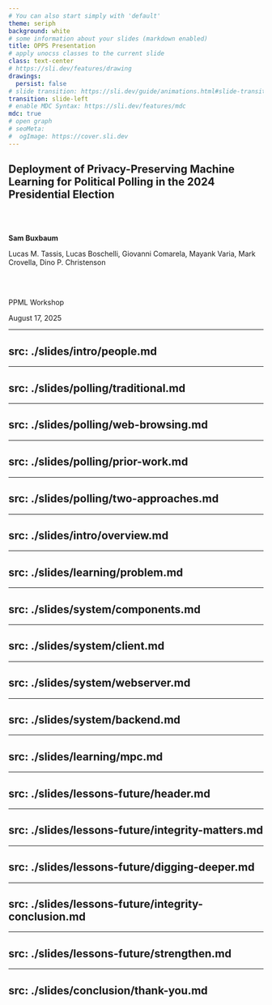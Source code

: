 ```yaml
---
# You can also start simply with 'default'
theme: seriph
background: white
# some information about your slides (markdown enabled)
title: OPPS Presentation
# apply unocss classes to the current slide
class: text-center
# https://sli.dev/features/drawing
drawings:
  persist: false
# slide transition: https://sli.dev/guide/animations.html#slide-transitions
transition: slide-left
# enable MDC Syntax: https://sli.dev/features/mdc
mdc: true
# open graph
# seoMeta:
#  ogImage: https://cover.sli.dev
---
```


<style>
.slidev-layout, .slidev-page {
  background: white !important;
  color: black !important;
}

.slidev-layout h1, .slidev-layout h2, .slidev-layout h3, 
.slidev-layout h4, .slidev-layout h5, .slidev-layout h6 {
  color: black !important;
}

.slidev-layout p, .slidev-layout li, .slidev-layout strong {
  color: black !important;
}

/* Indent bullets that come after headings or paragraphs */
.slidev-layout h1 + ul,
.slidev-layout h2 + ul,
.slidev-layout h3 + ul,
.slidev-layout h4 + ul,
.slidev-layout h5 + ul,
.slidev-layout h6 + ul,
.slidev-layout p + ul {
  margin-left: 2rem;
}
</style>


## Deployment of Privacy-Preserving Machine Learning for Political Polling in the 2024 Presidential Election

<br>
<br>

**Sam Buxbaum**

Lucas M. Tassis, Lucas Boschelli, Giovanni Comarela, Mayank Varia, Mark Crovella, Dino P. Christenson

<br>
<br>

PPML Workshop

August 17, 2025

<SlideCurrentNo class="absolute bottom-8 right-10"/>

<!--
Hello, I'm Sam Buxbaum

I'm a PhD student at Boston University

I'll be presenting...
-->

---
src: ./slides/intro/people.md
---


<!-- Background Section -->

---
src: ./slides/polling/traditional.md
---

---
src: ./slides/polling/web-browsing.md
---

---
src: ./slides/polling/prior-work.md
---

---
src: ./slides/polling/two-approaches.md
---

---
src: ./slides/intro/overview.md
---

---
src: ./slides/learning/problem.md
---

<!-- System Design Section -->

---
src: ./slides/system/components.md
---

---
src: ./slides/system/client.md
---

---
src: ./slides/system/webserver.md
---

---
src: ./slides/system/backend.md
---




---
src: ./slides/learning/mpc.md
---

<!-- Lessons Learned and Future Directions Section -->

---
src: ./slides/lessons-future/header.md
---

---
src: ./slides/lessons-future/integrity-matters.md
---

---
src: ./slides/lessons-future/digging-deeper.md
---

---
src: ./slides/lessons-future/integrity-conclusion.md
---

---
src: ./slides/lessons-future/strengthen.md
---

<!-- Conclusion -->

---
src: ./slides/conclusion/thank-you.md
---